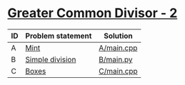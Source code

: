# [Greater Common Divisor - 2](https://www.e-olymp.com/en/contests/8903)


| ID | Problem statement                                                          | Solution                 |
|----|----------------------------------------------------------------------------|--------------------------|
| A  | [Mint](https://www.e-olymp.com/en/contests/8903/problems/76949)            | [A/main.cpp](A/main.cpp) |
| B  | [Simple division](https://www.e-olymp.com/en/contests/8903/problems/76950) | [B/main.py](B/main.py)   |
| C  | [Boxes](https://www.e-olymp.com/en/contests/8903/problems/76951)           | [C/main.cpp](C/main.cpp) |

